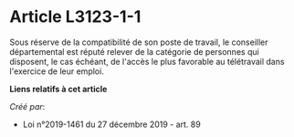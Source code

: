 # Article L3123-1-1

Sous réserve de la compatibilité de son poste de travail, le conseiller départemental est réputé relever de la catégorie de
personnes qui disposent, le cas échéant, de l'accès le plus favorable au télétravail dans l'exercice de leur emploi.

**Liens relatifs à cet article**

_Créé par_:

  - Loi n°2019-1461 du 27 décembre 2019 - art. 89
